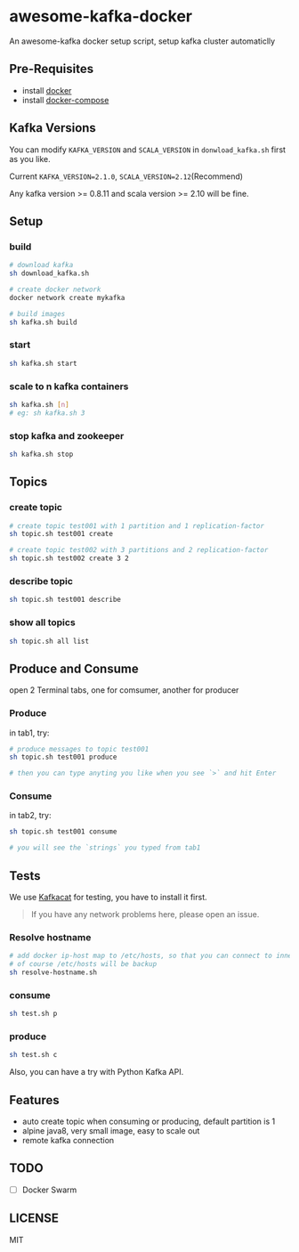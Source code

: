 # awesome-kafka-docker
An awesome-kafka docker setup script, setup kafka cluster automaticlly

## Pre-Requisites
* install [docker](https://docs.docker.com/install/)
* install [docker-compose](https://docs.docker.com/compose/install/)

## Kafka Versions
You can modify `KAFKA_VERSION` and `SCALA_VERSION` in `donwload_kafka.sh` first as you like.

Current `KAFKA_VERSION=2.1.0`, `SCALA_VERSION=2.12`(Recommend)

Any kafka version >= 0.8.11 and scala version >= 2.10 will be fine.

## Setup
### build
```bash
# download kafka
sh download_kafka.sh

# create docker network
docker network create mykafka

# build images
sh kafka.sh build
```

### start
```bash
sh kafka.sh start
```

### scale to n kafka containers
```bash
sh kafka.sh [n]
# eg: sh kafka.sh 3
```

### stop kafka and zookeeper
```bash
sh kafka.sh stop
```

## Topics
### create topic
```bash
# create topic test001 with 1 partition and 1 replication-factor
sh topic.sh test001 create 

# create topic test002 with 3 partitions and 2 replication-factor
sh topic.sh test002 create 3 2
```

### describe topic
```bash
sh topic.sh test001 describe
```

### show all topics
```bash
sh topic.sh all list
```

## Produce and Consume
open 2 Terminal tabs, one for comsumer, another for producer

### Produce
in tab1, try:

```bash
# produce messages to topic test001
sh topic.sh test001 produce

# then you can type anyting you like when you see `>` and hit Enter
```

### Consume
in tab2, try:

```bash
sh topic.sh test001 consume

# you will see the `strings` you typed from tab1
```

## Tests
We use [Kafkacat](https://github.com/edenhill/kafkacat) for testing, you have to install it first.

> If you have any network problems here, please open an issue.

### Resolve hostname
```bash
# add docker ip-host map to /etc/hosts, so that you can connect to inner kafka by HOST_IP:HOST_PORT
# of course /etc/hosts will be backup
sh resolve-hostname.sh
```

### consume
```bash
sh test.sh p
```

### produce
```bash
sh test.sh c
```

Also, you can have a try with Python Kafka API.

## Features
* auto create topic when consuming or producing, default partition is 1
* alpine java8, very small image, easy to scale out
* remote kafka connection

## TODO
- [ ] Docker Swarm

## LICENSE
MIT
